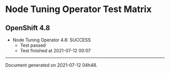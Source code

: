 
Node Tuning Operator Test Matrix
================================

OpenShift 4.8
-------------


* Node Tuning Operator 4.8: SUCCESS
  - Test passed
  - Test finished at 2021-07-12 00:07


---
Document generated on 2021-07-12 04h48.
